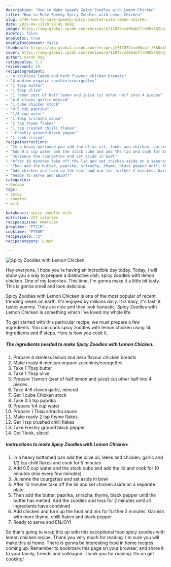 ```yaml
---
description: "How to Make Speedy Spicy Zoodles with Lemon Chicken"
title: "How to Make Speedy Spicy Zoodles with Lemon Chicken"
slug: 2746-how-to-make-speedy-spicy-zoodles-with-lemon-chicken
date: 2022-04-11T20:29:45.869Z
image: https://img-global.cpcdn.com/recipes/e711872ccd96abff/680x482cq70/spicy-zoodles-with-lemon-chicken-recipe-main-photo.jpg
hideToc: false
enableToc: true
enableTocContent: false
thumbnail: https://img-global.cpcdn.com/recipes/e711872ccd96abff/680x482cq70/spicy-zoodles-with-lemon-chicken-recipe-main-photo.jpg
cover: https://img-global.cpcdn.com/recipes/e711872ccd96abff/680x482cq70/spicy-zoodles-with-lemon-chicken-recipe-main-photo.jpg
author: Sarah Ray
ratingvalue: 3.1
reviewcount: 16
recipeingredient:
- "4 skinless lemon and herb flavour chicken breasts"
- "4 medium organic zucchiniscourgettes"
- "1 Tbsp butter"
- "1 Tbsp olive"
- "1 lemon zest of half lemon and juice cut other half into 4 pieces"
- "4-6 cloves garlic minced"
- "1 cube Chicken stock"
- "0.5 tsp paprika"
- "1/4 cup water"
- "1 Tbsp sriracha sauce"
- "2 tsp thyme flakes"
- "1 tsp crushed chilli flakes"
- " Freshly ground black pepper"
- "1 leek sliced"
recipeinstructions:
- "In a heavy bottomed pan add the olive oil, leeks and chicken, garlic and 1/2 tsp chilli flakes and cook for 5 minutes"
- "Add 0.5 cup water and the stock cube and add the lid and cook for 10 minutes (mix every few minutes)"
- "Julienne the courgettes and set aside in bowl"
- "After 10 minutes take off the lid and set chicken aside on a seperate plate."
- "Then add the butter, paprika, sriracha, thyme, black pepper until the butter has melted. Add the zoodles and toss for 2 minutes until all ingredients have combined"
- "Add chicken and turn up the heat and mix for further 2 minutes. Garnish with more thyme, chilli flakes and black pepper"
- "Ready to serve and ENJOY!"
categories:
- Recipe
tags:
- spicy
- zoodles
- with

katakunci: spicy zoodles with 
nutrition: 237 calories
recipecuisine: American
preptime: "PT21M"
cooktime: "PT50M"
recipeyield: "2"
recipecategory: Lunch

---
```



![Spicy Zoodles with Lemon Chicken](https://img-global.cpcdn.com/recipes/e711872ccd96abff/680x482cq70/spicy-zoodles-with-lemon-chicken-recipe-main-photo.jpg)

Hey everyone, I hope you're having an incredible day today. Today, I will show you a way to prepare a distinctive dish, spicy zoodles with lemon chicken. One of my favorites. This time, I'm gonna make it a little bit tasty. This is gonna smell and look delicious.



Spicy Zoodles with Lemon Chicken is one of the most popular of recent trending meals on earth. It's enjoyed by millions daily. It is easy, it's fast, it tastes yummy. They are nice and they look fantastic. Spicy Zoodles with Lemon Chicken is something which I've loved my whole life.


To get started with this particular recipe, we must prepare a few ingredients. You can cook spicy zoodles with lemon chicken using 14 ingredients and 6 steps. Here is how you cook it.

<!--inarticleads1-->

##### The ingredients needed to make Spicy Zoodles with Lemon Chicken:

1. Prepare 4 skinless lemon and herb flavour chicken breasts
1. Make ready 4 medium organic zucchinis/courgettes
1. Take 1 Tbsp butter
1. Take 1 Tbsp olive
1. Prepare 1 lemon (zest of half lemon and juice) cut other half into 4 pieces
1. Take 4-6 cloves garlic, minced
1. Get 1 cube Chicken stock
1. Take 0.5 tsp paprika
1. Prepare 1/4 cup water
1. Prepare 1 Tbsp sriracha sauce
1. Make ready 2 tsp thyme flakes
1. Get 1 tsp crushed chilli flakes
1. Take  Freshly ground black pepper
1. Get 1 leek, sliced




<!--inarticleads2-->

##### Instructions to make Spicy Zoodles with Lemon Chicken:

1. In a heavy bottomed pan add the olive oil, leeks and chicken, garlic and 1/2 tsp chilli flakes and cook for 5 minutes
1. Add 0.5 cup water and the stock cube and add the lid and cook for 10 minutes (mix every few minutes)
1. Julienne the courgettes and set aside in bowl
1. After 10 minutes take off the lid and set chicken aside on a seperate plate.
1. Then add the butter, paprika, sriracha, thyme, black pepper until the butter has melted. Add the zoodles and toss for 2 minutes until all ingredients have combined
1. Add chicken and turn up the heat and mix for further 2 minutes. Garnish with more thyme, chilli flakes and black pepper
1. Ready to serve and ENJOY!



So that's going to wrap this up with this exceptional food spicy zoodles with lemon chicken recipe. Thank you very much for reading. I'm sure you will make this at home. There is gonna be interesting food in home recipes coming up. Remember to bookmark this page on your browser, and share it to your family, friends and colleague. Thank you for reading. Go on get cooking!
